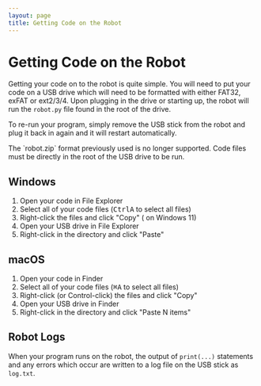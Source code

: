 ```yaml
---
layout: page
title: Getting Code on the Robot
---
```


# Getting Code on the Robot

Getting your code on to the robot is quite simple.
You will need to put your code on a USB drive
which will need to be formatted with either FAT32, exFAT or ext2/3/4.
Upon plugging in the drive or starting up, the robot will run the `robot.py` file found in the root of the drive.

To re-run your program, simply remove the USB stick from the robot and plug it
back in again and it will restart automatically.

<div class="info" markdown="1">
  The `robot.zip` format previously used is no longer supported.
  Code files must be directly in the root of the USB drive to be run.
</div>

## Windows

1. Open your code in File Explorer
2. Select all of your code files (<kbd>Ctrl</kbd><kbd>A</kbd> to select all files)
3. Right-click the files and click "Copy" <span aria-hidden="true">(<i class="fa-regular fa-copy"></i> on Windows 11)</span>
4. Open your USB drive in File Explorer
5. Right-click in the directory and click "Paste"

## macOS

1. Open your code in Finder
2. Select all of your code files (<kbd>⌘</kbd><kbd>A</kbd> to select all files)
3. Right-click (or Control-click) the files and click "Copy"
4. Open your USB drive in Finder
5. Right-click in the directory and click "Paste N items"

## Robot Logs

When your program runs on the robot, the output of `print(...)` statements and
any errors which occur are written to a log file on the USB stick as `log.txt`.
